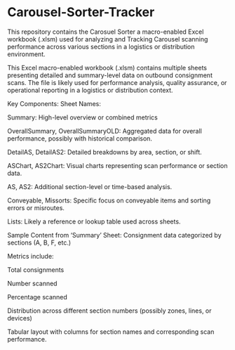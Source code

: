 # Carousel-Sorter-Tracker
This repository contains the Carosuel Sorter a macro-enabled Excel workbook (.xlsm) used for analyzing and Tracking Carousel scanning performance across various sections in a logistics or distribution environment.

This Excel macro-enabled workbook (.xlsm) contains multiple sheets presenting detailed and summary-level data on outbound consignment scans. The file is likely used for performance analysis, quality assurance, or operational reporting in a logistics or distribution context.

Key Components:
Sheet Names:

Summary: High-level overview or combined metrics

OverallSummary, OverallSummaryOLD: Aggregated data for overall performance, possibly with historical comparison.

DetailAS, DetailAS2: Detailed breakdowns by area, section, or shift.

ASChart, AS2Chart: Visual charts representing scan performance or section data.

AS, AS2: Additional section-level or time-based analysis.

Conveyable, Missorts: Specific focus on conveyable items and sorting errors or misroutes.

Lists: Likely a reference or lookup table used across sheets.

Sample Content from ‘Summary’ Sheet:
Consignment data categorized by sections (A, B, F, etc.)

Metrics include:

Total consignments

Number scanned

Percentage scanned

Distribution across different section numbers (possibly zones, lines, or devices)

Tabular layout with columns for section names and corresponding scan performance.
